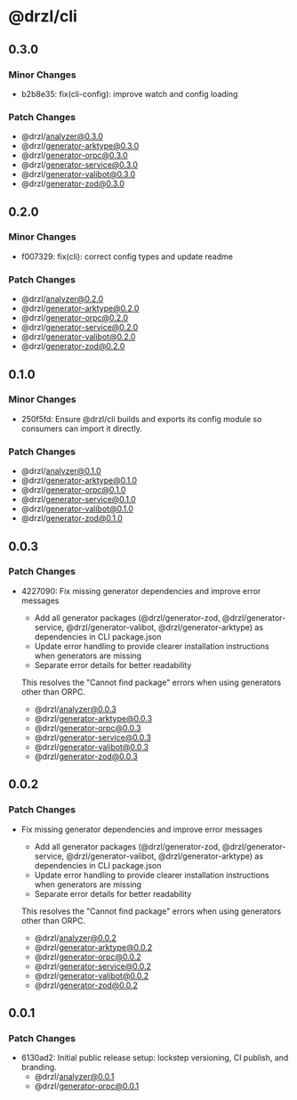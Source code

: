 # @drzl/cli

## 0.3.0

### Minor Changes

- b2b8e35: fix(cli-config): improve watch and config loading

### Patch Changes

- @drzl/analyzer@0.3.0
- @drzl/generator-arktype@0.3.0
- @drzl/generator-orpc@0.3.0
- @drzl/generator-service@0.3.0
- @drzl/generator-valibot@0.3.0
- @drzl/generator-zod@0.3.0

## 0.2.0

### Minor Changes

- f007329: fix(cli): correct config types and update readme

### Patch Changes

- @drzl/analyzer@0.2.0
- @drzl/generator-arktype@0.2.0
- @drzl/generator-orpc@0.2.0
- @drzl/generator-service@0.2.0
- @drzl/generator-valibot@0.2.0
- @drzl/generator-zod@0.2.0

## 0.1.0

### Minor Changes

- 250f5fd: Ensure @drzl/cli builds and exports its config module so consumers can import it directly.

### Patch Changes

- @drzl/analyzer@0.1.0
- @drzl/generator-arktype@0.1.0
- @drzl/generator-orpc@0.1.0
- @drzl/generator-service@0.1.0
- @drzl/generator-valibot@0.1.0
- @drzl/generator-zod@0.1.0

## 0.0.3

### Patch Changes

- 4227090: Fix missing generator dependencies and improve error messages
  - Add all generator packages (@drzl/generator-zod, @drzl/generator-service, @drzl/generator-valibot, @drzl/generator-arktype) as dependencies in CLI package.json
  - Update error handling to provide clearer installation instructions when generators are missing
  - Separate error details for better readability

  This resolves the "Cannot find package" errors when using generators other than ORPC.
  - @drzl/analyzer@0.0.3
  - @drzl/generator-arktype@0.0.3
  - @drzl/generator-orpc@0.0.3
  - @drzl/generator-service@0.0.3
  - @drzl/generator-valibot@0.0.3
  - @drzl/generator-zod@0.0.3

## 0.0.2

### Patch Changes

- Fix missing generator dependencies and improve error messages
  - Add all generator packages (@drzl/generator-zod, @drzl/generator-service, @drzl/generator-valibot, @drzl/generator-arktype) as dependencies in CLI package.json
  - Update error handling to provide clearer installation instructions when generators are missing
  - Separate error details for better readability

  This resolves the "Cannot find package" errors when using generators other than ORPC.
  - @drzl/analyzer@0.0.2
  - @drzl/generator-arktype@0.0.2
  - @drzl/generator-orpc@0.0.2
  - @drzl/generator-service@0.0.2
  - @drzl/generator-valibot@0.0.2
  - @drzl/generator-zod@0.0.2

## 0.0.1

### Patch Changes

- 6130ad2: Initial public release setup: lockstep versioning, CI publish, and branding.
  - @drzl/analyzer@0.0.1
  - @drzl/generator-orpc@0.0.1
